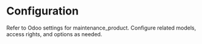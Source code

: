 # Configuration

Refer to Odoo settings for maintenance_product. Configure related models, access rights, and options as needed.
